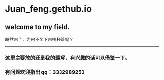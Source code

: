 # Juan_feng.gethub.io
## welcome to my field.
既然来了，为何不坐下来喝杯茶呢？
***
### 这里主要放的还是我的题解，有兴趣的话可以借鉴一下。
### 有问题欢迎指出 qq：3332989250
